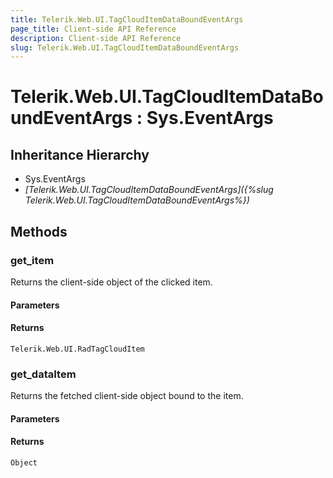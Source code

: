 ```yaml
---
title: Telerik.Web.UI.TagCloudItemDataBoundEventArgs
page_title: Client-side API Reference
description: Client-side API Reference
slug: Telerik.Web.UI.TagCloudItemDataBoundEventArgs
---
```


# Telerik.Web.UI.TagCloudItemDataBoundEventArgs : Sys.EventArgs

## Inheritance Hierarchy

* Sys.EventArgs
* *[Telerik.Web.UI.TagCloudItemDataBoundEventArgs]({%slug Telerik.Web.UI.TagCloudItemDataBoundEventArgs%})*

## Methods

###  get_item

Returns the client-side object of the clicked item. 

#### Parameters

#### Returns

`Telerik.Web.UI.RadTagCloudItem` 

###  get_dataItem

Returns the fetched client-side object bound to the item. 

#### Parameters

#### Returns

`Object` 